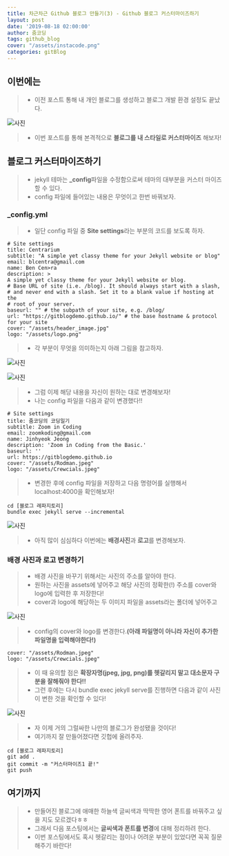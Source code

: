 ```yaml
---
title: 차근차근 Github 블로그 만들기(3) - Github 블로그 커스터마이즈하기
layout: post
date: '2019-08-18 02:00:00'
author: 줌코딩
tags: github_blog
cover: "/assets/instacode.png"
categories: gitBlog
---
```


## 이번에는

>* 이전 포스트 통해 내 개인 블로그를 생성하고 블로그 개발 환경 설정도 끝났다.

![사진](/assets/gitblog2-5.png)

>* 이번 포스트를 통해 본격적으로 **블로그를 내 스타일로 커스터마이즈** 해보자!

## 블로그 커스터마이즈하기

>* jekyll 테마는 **_config**파일을 수정함으로써 테마의 대부분을 커스터 마이즈 할 수 있다.
>* config 파일에 들어있는 내용은 무엇이고 한번 바꿔보자.

### _config.yml

>* 일단 config 파일 중 **Site settings**라는 부분의 코드를 보도록 하자.

    # Site settings
    title: Centrarium
    subtitle: "A simple yet classy theme for your Jekyll website or blog"
    email: blcentra@gmail.com
    name: Ben Cen>ra
    description: >
    A simple yet classy theme for your Jekyll website or blog.
    # Base URL of site (i.e. /blog). It should always start with a slash,
    # and never end with a slash. Set it to a blank value if hosting at the
    # root of your server.
    baseurl: "" # the subpath of your site, e.g. /blog/
    url: "https://gitblogdemo.github.io/" # the base hostname & protocol for your site
    cover: "/assets/header_image.jpg"
    logo: "/assets/logo.png"

>* 각 부분이 무엇을 의미하는지 아래 그림을 참고하자.

![사진](/assets/gitblog2-1.png)



![사진](/assets/gitblog2-2.png)

>* 그럼 이제 해당 내용을 자신이 원하는 대로 변경해보자!
>* 나는 config 파일을 다음과 같이 변경했다!!

    # Site settings
    title: 줌코딩의 코딩일기
    subtitle: Zoom in Coding
    email: zoomkoding@gmail.com
    name: Jinhyeok Jeong
    description: 'Zoom in Coding from the Basic.'
    baseurl: ''
    url: https://gitblogdemo.github.io
    cover: "/assets/Rodman.jpeg"
    logo: "/assets/Crewcials.jpeg"

>* 변경한 후에 config 파일을 저장하고 다음 명령어를 실행해서 localhost:4000을 확인해보자!

    cd [블로그 레파지토리]
    bundle exec jekyll serve --incremental

![사진](/assets/gitblog2-3.png)

>* 아직 많이 심심하다 이번에는 **배경사진**과 **로고**를 변경해보자.

### 배경 사진과 로고 변경하기

>* 배경 사진을 바꾸기 위해서는 사진의 주소를 알아야 한다.
>* 원하는 사진을 assets에 넣어주고 해당 사진의 정확한(!) 주소를 cover와 logo에 입력한 후 저장한다!
>* cover과 logo에 해당하는 두 이미지 파일을 assets라는 폴더에 넣어주고

![사진](/assets/gitblog2-4.png)

>* config의 cover와 logo를 변경한다.**(아래 파일명이 아니라 자신이 추가한 파일명을 입력해야한다!)**

    cover: "/assets/Rodman.jpeg"
    logo: "/assets/Crewcials.jpeg"

>* 이 때 유의할 점은 **확장자명(jpeg, jpg, png)를 헷갈리지 말고 대소문자 구분을 잘해줘야 한다!!**
>* 그런 후에는 다시 bundle exec jekyll serve를 진행하면 다음과 같이 사진이 변한 것을 확인할 수 있다!

![사진](/assets/gitblog2-5.png)

>* 자 이제 거의 그럴싸한 나만의 블로그가 완성됐을 것이다!
>* 여기까지 잘 만들어졌다면 깃헙에 올려주자.

    cd [블로그 레파지토리]
    git add .
    git commit -m "커스터마이즈1 끝!"
    git push

## 여기까지

>* 만들어진 블로그에 애매한 하늘색 글씨색과 딱딱한 영어 폰트를 바꿔주고 싶을 지도 모르겠다ㅎㅎ
>* 그래서 다음 포스팅에서는 **글씨색과 폰트를 변경**에 대해 정리하려 한다.
>* 이번 포스팅에서도 혹시 헷갈리는 점이나 어려운 부분이 있었다면 꼭꼭 질문해주기 바란다!
